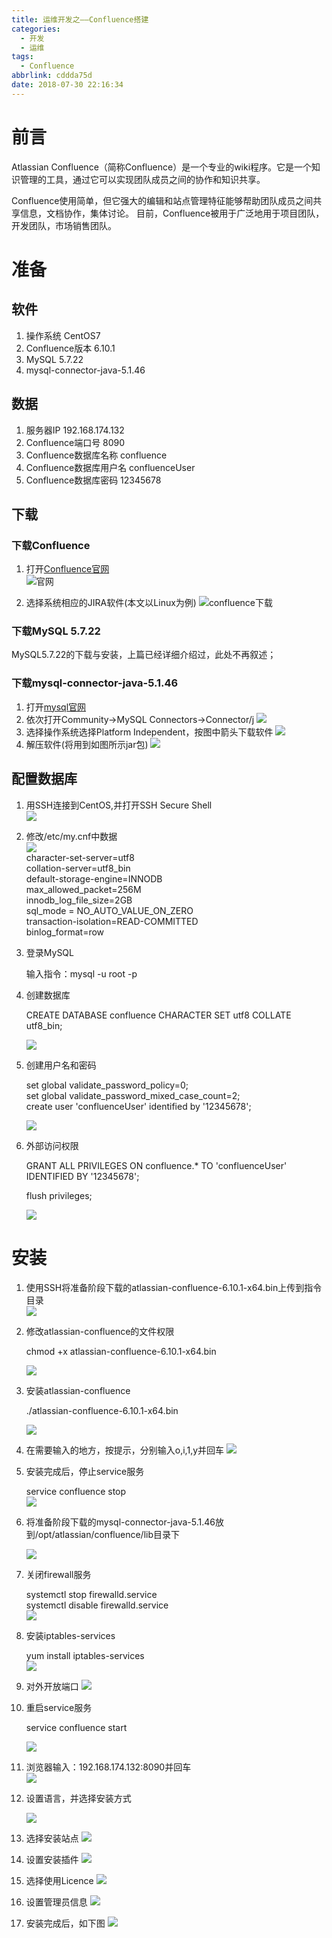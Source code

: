 ```yaml
---
title: 运维开发之——Confluence搭建
categories:
  - 开发
  - 运维
tags:
  - Confluence
abbrlink: cddda75d
date: 2018-07-30 22:16:34
---
```

# 前言
Atlassian Confluence（简称Confluence）是一个专业的wiki程序。它是一个知识管理的工具，通过它可以实现团队成员之间的协作和知识共享。

Confluence使用简单，但它强大的编辑和站点管理特征能够帮助团队成员之间共享信息，文档协作，集体讨论。 目前，Confluence被用于广泛地用于项目团队，开发团队，市场销售团队。

<!--more-->

# 准备
## 软件  
1. 操作系统 CentOS7  
2. Confluence版本 6.10.1
3. MySQL 5.7.22 
4. mysql-connector-java-5.1.46

## 数据
1. 服务器IP 192.168.174.132
2. Confluence端口号 8090
3. Confluence数据库名称 confluence
4. Confluence数据库用户名 confluenceUser
5. Confluence数据库密码 12345678

## 下载 
### 下载Confluence
1. 打开[Confluence官网][1]  
![官网][2]

2. 选择系统相应的JIRA软件(本文以Linux为例) 
![confluence下载][3] 
### 下载MySQL 5.7.22  
MySQL5.7.22的下载与安装，上篇已经详细介绍过，此处不再叙述；  
### 下载mysql-connector-java-5.1.46   
1. 打开[mysql官网][4]
2. 依次打开Community->MySQL Connectors->Connector/j 
![][5]
3. 选择操作系统选择Platform Independent，按图中箭头下载软件 
![][6]  
4. 解压软件(将用到如图所示jar包)
![][7]
## 配置数据库
1. 用SSH连接到CentOS,并打开SSH Secure Shell  
![][8] 
2. 修改/etc/my.cnf中数据   
	![][9]	
	character-set-server=utf8	   
	collation-server=utf8_bin     
	default-storage-engine=INNODB     
	max_allowed_packet=256M	   	
	innodb_log_file_size=2GB     
	sql_mode = NO_AUTO_VALUE_ON_ZERO       
	transaction-isolation=READ-COMMITTED      
	binlog_format=row		  

3. 登录MySQL  
	
	输入指令：mysql -u root -p  
4. 创建数据库  

	CREATE DATABASE confluence CHARACTER SET utf8 COLLATE utf8_bin;     
  
	![][10]   
5. 创建用户名和密码  

	set global validate_password_policy=0;    
	set global validate_password_mixed_case_count=2;    
	create user 'confluenceUser' identified by '12345678';   

	![][11]    
6. 外部访问权限 

	GRANT ALL PRIVILEGES ON confluence.* TO 'confluenceUser' IDENTIFIED BY '12345678';     

	flush privileges;

	![][12]  

# 安装
1. 使用SSH将准备阶段下载的atlassian-confluence-6.10.1-x64.bin上传到指令目录  
![][13]  
2. 修改atlassian-confluence的文件权限 

	chmod +x atlassian-confluence-6.10.1-x64.bin     

	![][14] 
3. 安装atlassian-confluence

	./atlassian-confluence-6.10.1-x64.bin  

	![][15]

4. 在需要输入的地方，按提示，分别输入o,i,1,y并回车 
	![][16]

5. 安装完成后，停止service服务  

	service confluence stop  
	![][17]

6. 将准备阶段下载的mysql-connector-java-5.1.46放到/opt/atlassian/confluence/lib目录下  
  
	![][18]   
7. 关闭firewall服务 
	
	systemctl stop firewalld.service      
	systemctl disable firewalld.service  
	![][19]  
8. 安装iptables-services  

	yum install iptables-services   
	![][20]  

9. 对外开放端口
 ![][21]	
10. 重启service服务  

	service confluence start   

	![][22]

11. 浏览器输入：192.168.174.132:8090并回车  
	![][23]  
12. 设置语言，并选择安装方式

	![][24]  

13. 选择安装站点
![][25]
 
14. 设置安装插件
![][26]  
15. 选择使用Licence
![][27]  
16. 设置管理员信息
![][28]  
17. 安装完成后，如下图
![][29]  




[1]: https://www.atlassian.com/software/confluence
[2]: https://cdn.jsdelivr.net/gh/pgzxc/CDN/blog-image/confluence-official-website.png
[3]: https://cdn.jsdelivr.net/gh/pgzxc/CDN/blog-image/confluence-download.png
[4]: https://dev.mysql.com/downloads/connector/
[5]: https://cdn.jsdelivr.net/gh/pgzxc/CDN/blog-image/confluence-mysql-connect-select.png
[6]: https://cdn.jsdelivr.net/gh/pgzxc/CDN/blog-image/confluence-connector-j-download.png
[7]: https://cdn.jsdelivr.net/gh/pgzxc/CDN/blog-image/confluence-mysql-connector-j-unzip.png
[8]: https://cdn.jsdelivr.net/gh/pgzxc/CDN/blog-image/confluence-ssh.png
[9]: https://cdn.jsdelivr.net/gh/pgzxc/CDN/blog-image/confluence-my-cfn.png
[10]: https://cdn.jsdelivr.net/gh/pgzxc/CDN/blog-image/confluence-mysql-create-database.png
[11]: https://cdn.jsdelivr.net/gh/pgzxc/CDN/blog-image/confluence-mysql-create-user.png
[12]: https://cdn.jsdelivr.net/gh/pgzxc/CDN/blog-image/confluence-mysql-user-grant.png
[13]: https://cdn.jsdelivr.net/gh/pgzxc/CDN/blog-image/confluence-move-centos.png
[14]: https://cdn.jsdelivr.net/gh/pgzxc/CDN/blog-image/confluence-chmod-atlassian.png
[15]: https://cdn.jsdelivr.net/gh/pgzxc/CDN/blog-image/confluence-install-atlassia.png
[16]: https://cdn.jsdelivr.net/gh/pgzxc/CDN/blog-image/confluence-install-o.png
[17]: https://cdn.jsdelivr.net/gh/pgzxc/CDN/blog-image/confluence-service-stop.png
[18]: https://cdn.jsdelivr.net/gh/pgzxc/CDN/blog-image/confluence-mysql-connector-j-move.png
[19]: https://cdn.jsdelivr.net/gh/pgzxc/CDN/blog-image/confluence-firewall-close.png
[20]: https://cdn.jsdelivr.net/gh/pgzxc/CDN/blog-image/confluece-install-iptables.png
[21]: https://cdn.jsdelivr.net/gh/pgzxc/CDN/blog-image/confluece-open-port.png
[22]: https://cdn.jsdelivr.net/gh/pgzxc/CDN/blog-image/confluence-service-start.png
[23]: https://cdn.jsdelivr.net/gh/pgzxc/CDN/blog-image/confluence-setup.png
[24]: https://cdn.jsdelivr.net/gh/pgzxc/CDN/blog-image/confluence-language.png
[25]: https://cdn.jsdelivr.net/gh/pgzxc/CDN/blog-image/confluence-content-shifan.png
[26]: https://cdn.jsdelivr.net/gh/pgzxc/CDN/blog-image/confluence-install-plugins.png
[27]: https://cdn.jsdelivr.net/gh/pgzxc/CDN/blog-image/confluence-install-licence.png
[28]: https://cdn.jsdelivr.net/gh/pgzxc/CDN/blog-image/confluence-config-sys-admin.png
[29]: https://cdn.jsdelivr.net/gh/pgzxc/CDN/blog-image/confluence-homepage.png